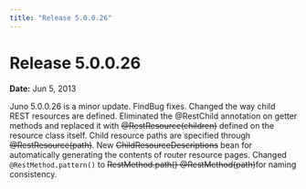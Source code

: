 ```yaml
---
title: "Release 5.0.0.26"
---
```


# Release 5.0.0.26

**Date:** Jun 5, 2013

Juno 5.0.0.26 is a minor update.
FindBug fixes.
Changed the way child REST resources are defined.
Eliminated the @RestChild annotation on getter methods and replaced it with ~~@RestResource(children)~~ defined on the resource class itself.
Child resource paths are specified through ~~@RestResource(path)~~.
New ~~ChildResourceDescriptions~~ bean for automatically generating the contents of router resource pages.
Changed `@RestMethod.pattern()` to ~~RestMethod.path() @RestMethod(path)~~for naming consistency.
